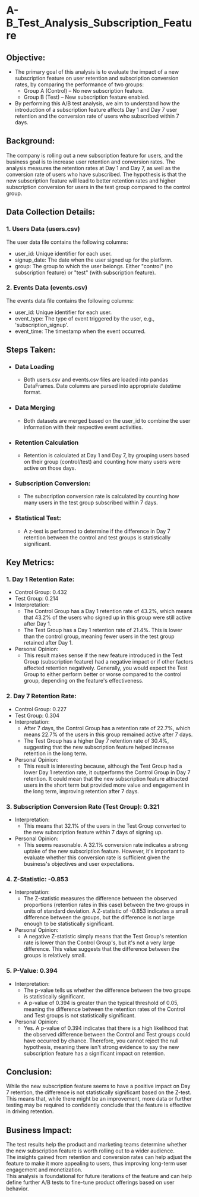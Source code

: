 # A-B_Test_Analysis_Subscription_Feature

## Objective:
* The primary goal of this analysis is to evaluate the impact of a new subscription feature on user retention and subscription conversion rates, by comparing the performance of two groups: <br />
  - Group A (Control) – No new subscription feature. <br />
  - Group B (Test) – New subscription feature enabled. <br />
* By performing this A/B test analysis, we aim to understand how the introduction of a subscription feature affects Day 1 and Day 7 user retention and the conversion rate of users who subscribed within 7 days.

## Background:
The company is rolling out a new subscription feature for users, and the business goal is to increase user retention and conversion rates. The analysis measures the retention rates at Day 1 and Day 7, as well as the conversion rate of users who have subscribed. The hypothesis is that the new subscription feature will lead to better retention rates and higher subscription conversion for users in the test group compared to the control group.

## Data Collection Details:

### 1. Users Data (users.csv)
The user data file contains the following columns:<br />
- user_id: Unique identifier for each user.<br />
- signup_date: The date when the user signed up for the platform.<br />
- group: The group to which the user belongs. Either "control" (no subscription feature) or "test" (with subscription feature).

### 2. Events Data (events.csv)
The events data file contains the following columns:<br />
- user_id: Unique identifier for each user.<br />
- event_type: The type of event triggered by the user, e.g., 'subscription_signup'.<br />
- event_time: The timestamp when the event occurred.

## Steps Taken:
* ### Data Loading
  - Both users.csv and events.csv files are loaded into pandas DataFrames. Date columns are parsed into appropriate datetime format.<br />
* ### Data Merging
  - Both datasets are merged based on the user_id to combine the user information with their respective event activities.<br />
* ### Retention Calculation
  - Retention is calculated at Day 1 and Day 7, by grouping users based on their group (control/test) and counting how many users were active on those days.<br />
* ### Subscription Conversion:
  - The subscription conversion rate is calculated by counting how many users in the test group subscribed within 7 days.<br />
* ### Statistical Test:
  - A z-test is performed to determine if the difference in Day 7 retention between the control and test groups is statistically significant.

## Key Metrics:

### 1. Day 1 Retention Rate:<br />
* Control Group: 0.432<br />
* Test Group: 0.214<br />
* Interpretation:<br />
  - The Control Group has a Day 1 retention rate of 43.2%, which means that 43.2% of the users who signed up in this group were still active after Day 1.<br />
  - The Test Group has a Day 1 retention rate of 21.4%. This is lower than the control group, meaning fewer users in the test group retained after Day 1.<br />
* Personal Opinion: <br />
  - This result makes sense if the new feature introduced in the Test Group (subscription feature) had a negative impact or if other factors affected retention negatively. Generally, you would expect the Test Group to either perform better or worse compared to the control group, depending on the feature's effectiveness.

### 2. Day 7 Retention Rate:<br />
* Control Group: 0.227<br />
* Test Group: 0.304<br />
* Interpretation:<br />
  - After 7 days, the Control Group has a retention rate of 22.7%, which means 22.7% of the users in this group remained active after 7 days.<br />
  - The Test Group has a higher Day 7 retention rate of 30.4%, suggesting that the new subscription feature helped increase retention in the long term.<br />
* Personal Opinion: <br />
  - This result is interesting because, although the Test Group had a lower Day 1 retention rate, it outperforms the Control Group in Day 7 retention. It could mean that the new subscription feature attracted users in the short term but provided more value and engagement in the long term, improving retention after 7 days.


### 3. Subscription Conversion Rate (Test Group): 0.321<br />
* Interpretation:<br />
  - This means that 32.1% of the users in the Test Group converted to the new subscription feature within 7 days of signing up.<br />
* Personal Opinion: <br />
  - This seems reasonable. A 32.1% conversion rate indicates a strong uptake of the new subscription feature. However, it's important to evaluate whether this conversion rate is sufficient given the business's objectives and user expectations.

### 4. Z-Statistic: -0.853
* Interpretation:<br />
  - The Z-statistic measures the difference between the observed proportions (retention rates in this case) between the two groups in units of standard deviation. A Z-statistic of -0.853 indicates a small difference between the groups, but the difference is not large enough to be statistically significant.<br />
* Personal Opinion: <br />
  - A negative Z-statistic simply means that the Test Group's retention rate is lower than the Control Group's, but it's not a very large difference. This value suggests that the difference between the groups is relatively small.

### 5. P-Value: 0.394
* Interpretation:<br />
  - The p-value tells us whether the difference between the two groups is statistically significant.<br />
  - A p-value of 0.394 is greater than the typical threshold of 0.05, meaning the difference between the retention rates of the Control and Test groups is not statistically significant.<br />
* Personal Opinion: <br />
  - Yes. A p-value of 0.394 indicates that there is a high likelihood that the observed difference between the Control and Test groups could have occurred by chance. Therefore, you cannot reject the null hypothesis, meaning there isn't strong evidence to say the new subscription feature has a significant impact on retention.

## Conclusion:<br />
While the new subscription feature seems to have a positive impact on Day 7 retention, the difference is not statistically significant based on the Z-test. This means that, while there might be an improvement, more data or further testing may be required to confidently conclude that the feature is effective in driving retention.

## Business Impact:<br />
The test results help the product and marketing teams determine whether the new subscription feature is worth rolling out to a wider audience.<br />
The insights gained from retention and conversion rates can help adjust the feature to make it more appealing to users, thus improving long-term user engagement and monetization.<br />
This analysis is foundational for future iterations of the feature and can help define further A/B tests to fine-tune product offerings based on user behavior.




